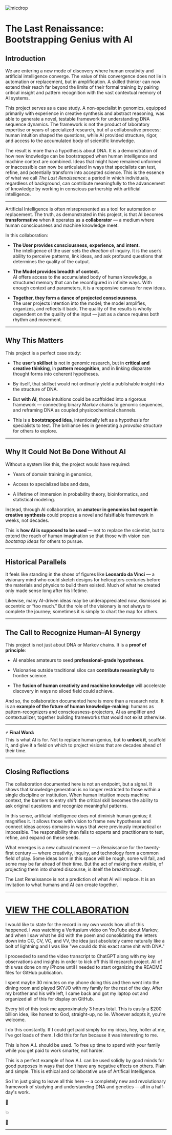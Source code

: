 ![micdrop](./micdrop.png?raw=true)

# **The Last Renaissance: Bootstrapping Genius with AI**

## Introduction

We are entering a new mode of discovery where human creativity and artificial intelligence converge. The value of this convergence does not lie in automation or replacement, but in amplification. A skilled thinker can now extend their reach far beyond the limits of their formal training by pairing critical insight and pattern recognition with the vast contextual memory of AI systems.

This project serves as a case study. A non-specialist in genomics, equipped primarily with experience in creative synthesis and abstract reasoning, was able to generate a novel, testable framework for understanding DNA sequence dynamics. The framework is not the product of laboratory expertise or years of specialized research, but of a collaborative process: human intuition shaped the questions, while AI provided structure, rigor, and access to the accumulated body of scientific knowledge.

The result is more than a hypothesis about DNA. It is a demonstration of how new knowledge can be bootstrapped when human intelligence and machine context are combined. Ideas that might have remained unformed or inaccessible can now be articulated in ways that specialists can test, refine, and potentially transform into accepted science. This is the essence of what we call *The Last Renaissance*: a period in which individuals, regardless of background, can contribute meaningfully to the advancement of knowledge by working in conscious partnership with artificial intelligence.

---

Artificial Intelligence is often misrepresented as a tool for automation or replacement. The truth, as demonstrated in this project, is that AI becomes **transformative** when it operates as a **collaborator** — a medium where human consciousness and machine knowledge meet.

In this collaboration:

* **The User provides consciousness, experience, and intent.**  
    The intelligence of the user sets the _direction_ of inquiry. It is the user’s ability to perceive patterns, link ideas, and ask profound questions that determines the quality of the output.
    
* **The Model provides breadth of context.**  
    AI offers access to the accumulated body of human knowledge, a structured memory that can be reconfigured in infinite ways. With enough context and parameters, it is a responsive canvas for new ideas.
    
* **Together, they form a dance of projected consciousness.**  
    The user projects intention into the model; the model amplifies, organizes, and reflects it back. The quality of the results is wholly dependent on the quality of the input — just as a dance requires both rhythm and movement.
    

* * *

Why This Matters
----------------

This project is a perfect case study:

* The **user’s skillset** is not in genomic research, but in **critical and creative thinking**, in **pattern recognition**, and in linking disparate thought forms into coherent hypotheses.
    
* By itself, that skillset would not ordinarily yield a publishable insight into the structure of DNA.
    
* But **with AI**, those intuitions could be scaffolded into a rigorous framework — connecting binary Markov chains to genomic sequences, and reframing DNA as coupled physicochemical channels.
    
* This is a **bootstrapped idea**, intentionally left as a hypothesis for specialists to test. The brilliance lies in generating a _provable structure_ for others to explore.
    

* * *

Why It Could Not Be Done Without AI
-----------------------------------

Without a system like this, the project would have required:

* Years of domain training in genomics,
    
* Access to specialized labs and data,
    
* A lifetime of immersion in probability theory, bioinformatics, and statistical modeling.
    

Instead, through AI collaboration, an **amateur in genomics but expert in creative synthesis** could propose a novel and falsifiable framework in weeks, not decades.

This is **how AI is supposed to be used** — not to replace the scientist, but to extend the reach of human imagination so that those with vision can _bootstrap ideas_ for others to pursue.

* * *

Historical Parallels
--------------------

It feels like standing in the shoes of figures like **Leonardo da Vinci** — a visionary mind who could sketch designs for helicopters centuries before the materials and physics to build them existed. Much of what he created only made sense long after his lifetime.

Likewise, many AI-driven ideas may be underappreciated now, dismissed as eccentric or “too much.” But the role of the visionary is not always to complete the journey; sometimes it is simply to chart the map for others.

* * *

The Call to Recognize Human–AI Synergy
--------------------------------------

This project is not just about DNA or Markov chains. It is a **proof of principle**:

* AI enables amateurs to seed **professional-grade hypotheses**.
    
* Visionaries outside traditional silos can **contribute meaningfully** to frontier science.
    
* The **fusion of human creativity and machine knowledge** will accelerate discovery in ways no siloed field could achieve.
    

And so, the collaboration documented here is more than a research note. It is an **example of the future of human knowledge-making**: humans as pattern-recognizers and consciousness-projectors, AI as amplifier and contextualizer, together building frameworks that would not exist otherwise.

* * *

⚡ **Final Word:**  
This is what AI is for. Not to replace human genius, but to **unlock it**, scaffold it, and give it a field on which to project visions that are decades ahead of their time.

---

## Closing Reflections

The collaboration documented here is not an endpoint, but a signal. It shows that knowledge generation is no longer restricted to those within a single discipline or institution. When human intuition meets machine context, the barriers to entry shift: the critical skill becomes the ability to ask original questions and recognize meaningful patterns.

In this sense, artificial intelligence does not diminish human genius; it magnifies it. It allows those with vision to frame new hypotheses and connect ideas across domains in ways that were previously impractical or impossible. The responsibility then falls to experts and practitioners to test, refine, and expand on these seeds.

What emerges is a new cultural moment — a Renaissance for the twenty-first century — where creativity, inquiry, and technology form a common field of play. Some ideas born in this space will be rough, some will fail, and some may be far ahead of their time. But the act of making them visible, of projecting them into shared discourse, is itself the breakthrough.

The Last Renaissance is not a prediction of what AI will replace. It is an invitation to what humans and AI can create together.

---

# [VIEW THE COLLABORATION](https://github.com/phx/dna)

I would like to state for the record in my own words how all of this happened. I was watching a Veritasium video on YouTube about Markov, and when I saw what he did with the poem and consolidating the letters down into CC, CV, VC, and VV, the idea just absolutely came naturally like a bolt of lightning and I was like "we could do this exact same shit with DNA."

I proceeded to send the video transcript to ChatGPT along with my key observations and insights in order to kick off this lil research project. All of this was done on my iPhone until I needed to start organizing the README files for GitHub publication.

I spent maybe 30 minutes on my phone doing this and then went into the dining room and played SKYJO with my family for the rest of the day.  After my brother and his wife left, I came back and got my laptop out and organized all of this for display on GitHub.

Every bit of this took me approximately 3 hours total.  This is easily a $200 billion idea, like honest to God, straight-up, no lie.  Whoever adopts it, you're welcome.

I do this constantly.  If I could get paid simply for my ideas, hey, holler at me, I've got loads of them. I did this for fun because it was interesting to me.

This is how A.I. should be used. To free up time to spend with your family while you get paid to work smarter, not harder.

This is a perfect example of how A.I. can be used solidly by good minds for good purposes in ways that don't have any negative effects on others. Plain and simple. This is ethical and collaborative use of Artifical Intelligence.

So I'm just going to leave all this here -- a completely new and revolutionary framework of studying and understanding DNA and genetics -- all in a half-day's work.

🫳

💥

🎤

---

